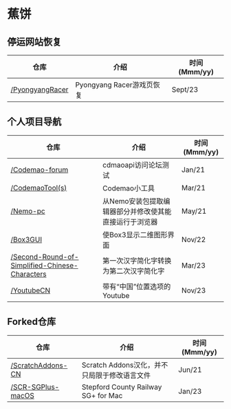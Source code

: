 # 蕉饼

## 停运网站恢复

| 仓库 | 介绍 | 时间(Mmm/yy) |
| --- | --- | --- |
| [/PyongyangRacer](https://github.com/BananaCakeComputer/PyongyangRacer) | Pyongyang Racer游戏页恢复 | Sept/23 | 

## 个人项目导航

| 仓库 | 介绍 | 时间(Mmm/yy) |
| --- | --- | --- |
| [/Codemao-forum](https://github.com/BananaCakeComputer/Codemao-forum) | cdmaoapi访问论坛测试 | Jan/21 | 
| [/CodemaoTool(s)](https://github.com/BananaCakeComputer/CodemaoTool) | Codemao小工具 | Mar/21 |
| [/Nemo-pc](https://github.com/BananaCakeComputer/Nemo-pc) | 从Nemo安装包提取编辑器部分并修改使其能直接运行于浏览器 | May/21 |
| [/Box3GUI](https://github.com/BananaCakeComputer/Box3GUI) | 使Box3显示二维图形界面 | Nov/22 |
| [/Second-Round-of-Simplified-Chinese-Characters](https://github.com/BananaCakeComputer/Second-Round-of-Simplified-Chinese-Characters) | 第一次汉字简化字转换为第二次汉字简化字 | Mar/23 |
| [/YoutubeCN](https://github.com/BananaCakeComputer/YoutubeCN) | 带有“中国”位置选项的Youtube | Nov/23 |

## Forked仓库

| 仓库 | 介绍 | 时间(Mmm/yy) |
| --- | --- | --- |
| [/ScratchAddons-CN](https://github.com/BananaCakeComputer/ScratchAddons-CN) | Scratch Addons汉化，并不只局限于修改语言文件 | Jun/21 |
| [/SCR-SGPlus-macOS](https://github.com/BananaCakeComputer/SCR-SGPlus-macOS) | Stepford County Railway SG+ for Mac | Jan/23 |
